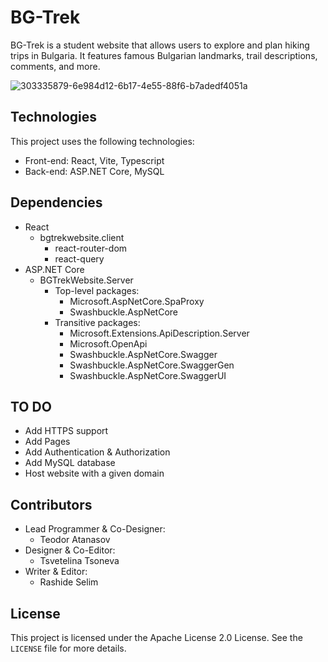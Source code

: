 # BG-Trek

BG-Trek is a student website that allows users to explore and plan hiking trips in Bulgaria. It features famous Bulgarian landmarks, trail descriptions, comments, and more.

![303335879-6e984d12-6b17-4e55-88f6-b7adedf4051a](https://github.com/Theo1-Sharp/BGTrekWebsite/assets/141464997/a529177f-ea29-4c5b-8370-4798aae13965)

## Technologies

This project uses the following technologies:

- Front-end: React, Vite, Typescript
- Back-end: ASP.NET Core, MySQL

## Dependencies
- React
  - bgtrekwebsite.client
    - react-router-dom
    - react-query
- ASP.NET Core
  - BGTrekWebsite.Server
    * Top-level packages:
      - Microsoft.AspNetCore.SpaProxy
      - Swashbuckle.AspNetCore
    * Transitive packages:
      - Microsoft.Extensions.ApiDescription.Server
      - Microsoft.OpenApi
      - Swashbuckle.AspNetCore.Swagger
      - Swashbuckle.AspNetCore.SwaggerGen
      - Swashbuckle.AspNetCore.SwaggerUI

## TO DO

- Add HTTPS support
- Add Pages
- Add Authentication & Authorization
- Add MySQL database
- Host website with a given domain

## Contributors

- Lead Programmer & Co-Designer:
  - Teodor Atanasov
- Designer & Co-Editor:
  - Tsvetelina Tsoneva
- Writer & Editor:
  - Rashide Selim

## License

This project is licensed under the Apache License 2.0 License. See the `LICENSE` file for more details.
